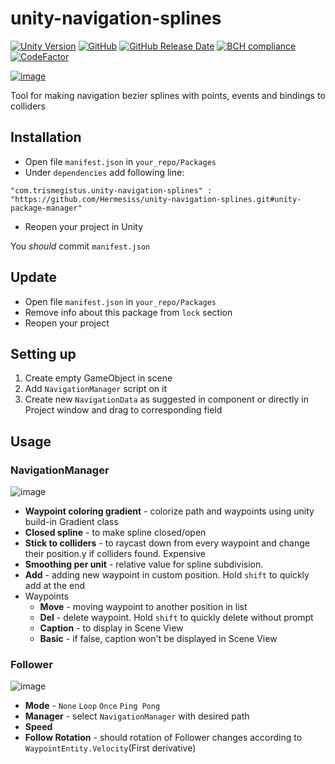 # unity-navigation-splines
[![Unity Version](https://img.shields.io/badge/Unity-2018.3.6f1-blue.svg)](https://unity3d.com/get-unity/download)
[![GitHub](https://img.shields.io/github/license/hermesiss/unity-navigation-splines.svg)](https://github.com/Hermesiss/unity-navigation-splines/blob/develop/LICENSE)
[![GitHub Release Date](https://img.shields.io/github/release-date/hermesiss/unity-navigation-splines.svg)](https://github.com/Hermesiss/unity-navigation-splines/releases/latest)
[![BCH compliance](https://bettercodehub.com/edge/badge/Hermesiss/unity-navigation-splines?branch=develop)](https://bettercodehub.com/)
[![CodeFactor](https://www.codefactor.io/repository/github/hermesiss/unity-navigation-splines/badge)](https://www.codefactor.io/repository/github/hermesiss/unity-navigation-splines)

[![image](https://user-images.githubusercontent.com/20972731/54977926-3697b700-4fb8-11e9-8ef2-3e6c35010790.png)]()

Tool for making navigation bezier splines with points, events and bindings to colliders
## Installation
- Open file `manifest.json` in `your_repo/Packages`
- Under `dependencies` add following line:
```
"com.trismegistus.unity-navigation-splines" : "https://github.com/Hermesiss/unity-navigation-splines.git#unity-package-manager"
```
- Reopen your project in Unity

You _should_ commit `manifest.json` 
## Update
- Open file `manifest.json` in `your_repo/Packages`
- Remove info about this package from `lock` section
- Reopen your project
## Setting up
1. Create empty GameObject in scene
1. Add `NavigationManager` script on it
1. Create new `NavigationData` as suggested in component or directly in Project window and drag to corresponding field
## Usage
### NavigationManager
![image](https://user-images.githubusercontent.com/20972731/54977968-50d19500-4fb8-11e9-9332-850ae47c7861.png)
- **Waypoint coloring gradient** - colorize path and waypoints using unity build-in Gradient class
- **Closed spline** - to make spline closed/open
- **Stick to colliders** - to raycast down from every waypoint and change their position.y if colliders found. Expensive
- **Smoothing per unit** - relative value for spline subdivision.
- **Add** - adding new waypoint in custom position. Hold `shift` to quickly add at the end
- Waypoints
  - **Move** - moving waypoint to another position in list
  - **Del** - delete waypoint. Hold `shift` to quickly delete without prompt
  - **Caption** - to display in Scene View
  - **Basic** - if false, caption won't be displayed in Scene View
### Follower
![image](https://user-images.githubusercontent.com/20972731/54978050-8b3b3200-4fb8-11e9-98fe-00f91dfa178a.png)
- **Mode** - `None` `Loop` `Once` `Ping Pong`
- **Manager** - select `NavigationManager` with desired path
- **Speed**
- **Follow Rotation** - should rotation of Follower changes according to `WaypointEntity.Velocity`(First derivative)
